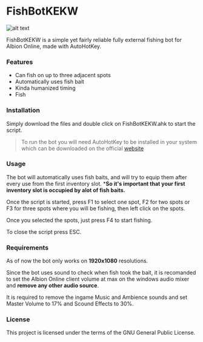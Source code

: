# FishBotKEKW
![alt text](https://i.ibb.co/6wyRnsZ/Fishbot-KEKW-5.png)

FishBotKEKW is a simple yet fairly reliable fully external fishing bot for Albion Online, made with AutoHotKey.

### Features

  - Can fish on up to three adjacent spots
  - Automatically uses fish bait
  - Kinda humanized timing
  - Fish

### Installation

Simply download the files and double click on FishBotKEKW.ahk to start the script.

> To run the bot you will need AutoHotKey to be installed in your system which can be downloaded on the official [website](https://www.autohotkey.com/)

### Usage

The bot will automatically uses fish baits, and will try to equip them after every use from the first inventory slot.
***So it's important that your first inventory slot is occupied by alot of fish baits.**

Once the script is started, press F1 to select one spot, F2 for two spots or F3 for three spots where you will be fishing, then left click on the spots.

Once you selected the spots, just press F4 to start fishing.

To close the script press ESC.

### Requirements

As of now the bot only works on **1920x1080** resolutions.

Since the bot uses sound to check when fish took the bait, it is recomanded to set the Albion Online client volume at max on the windows audio mixer and **remove any other audio source**.

It is required to remove the ingame Music and Ambience sounds and set Master Volume to 17% and Scound Effects to 30%.


### License

This project is licensed under the terms of the GNU General Public License.